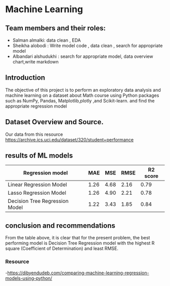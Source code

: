 # Machine Learning 

## Team members and their roles:
- Salman almalki:  data clean , EDA
- Sheikha alobodi :  Write model code , data clean , search for appropriate  model
- Albandari alshudukhi : search for appropriate model, data overview chart,write markdown


## Introduction
The objective of this project is to perform an exploratory data analysis and machine learning on a dataset about Math course using Python packages such as NumPy, Pandas, Matplotlib,plotly ,and Scikit-learn.
and find the appropriate regression model 

## Dataset Overview and Source.
Our data from this resource https://archive.ics.uci.edu/dataset/320/student+performance


## results of ML models
| Regression model  | MAE | MSE | RMSE | R2 score |
| ----------- | ----------- | ----------- | ----------- | ----------- |
| Linear Regression Model| 1.26 | 4.68 | 2.16 | 0.79 |
|Lasso Regression Model| 1.26|4.90| 2.21| 0.78|
|Decision Tree Regression Model | 1.22|3.43|1.85|  0.84 |


## conclusion and recommendations 
From the table above, it is clear that for the present problem, the best performing model is Decision Tree Regression model with the highest R square (Coefficient of Determination) and least RMSE. 


### Resource 
-https://dibyendudeb.com/comparing-machine-learning-regression-models-using-python/




